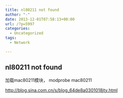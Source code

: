 ```yaml
---
title: nl80211 not found
author: "-"
date: 2013-12-01T07:58:13+00:00
url: /?p=5997
categories:
  - Uncategorized
tags:
  - Network

---
```

## nl80211 not found
加载mac80211模块， modprobe  mac80211

<http://blog.sina.com.cn/s/blog_64de8a0301018jty.html>

